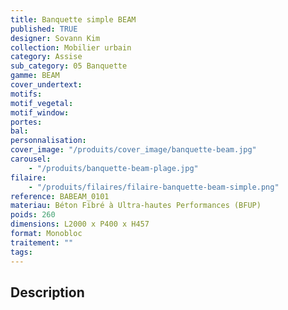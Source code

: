 ```yaml
---
title: Banquette simple BEAM
published: TRUE
designer: Sovann Kim
collection: Mobilier urbain
category: Assise
sub_category: 05 Banquette
gamme: BEAM
cover_undertext:
motifs:
motif_vegetal:
motif_window:
portes:
bal:
personnalisation:
cover_image: "/produits/cover_image/banquette-beam.jpg"
carousel:
    - "/produits/banquette-beam-plage.jpg"
filaire:
    - "/produits/filaires/filaire-banquette-beam-simple.png"
reference: BABEAM_0101
materiau: Béton Fibré à Ultra-hautes Performances (BFUP)
poids: 260
dimensions: L2000 x P400 x H457
format: Monobloc
traitement: ""
tags:
---
```


## Description

